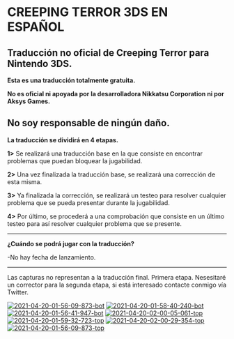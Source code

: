 # CREEPING TERROR 3DS EN ESPAÑOL
Traducción no oficial de Creeping Terror para Nintendo 3DS.
-------------------------------------------

**Esta es una traducción totalmente gratuita.**

**No es oficial ni apoyada por la desarrolladora Nikkatsu Corporation ni por Aksys Games.**

**No soy responsable de ningún daño.**
-------------------------------------------

**La traducción se dividirá en 4 etapas.**

**1>** Se realizará una traducción base en la que consiste en encontrar problemas que puedan bloquear la jugabilidad.

**2>** Una vez finalizada la traducción base, se realizará una corrección de esta misma.

**3>** Ya finalizada la corrección, se realizará un testeo para resolver cualquier problema que se pueda presentar durante la jugabilidad.

**4>** Por último, se procederá a una comprobación que consiste en un último testeo para así resolver cualquier problema que se presente.

-------------------------------------------

**¿Cuándo se podrá jugar con la traducción?**

-No hay fecha de lanzamiento.

-------------------------------------------
Las capturas no representan a la traducción final.
Primera etapa.
Nesesitaré un corrector para la segunda etapa, si está interesado contacte conmigo vía Twitter.

<a href="https://imgbb.com/"><img src="https://i.ibb.co/KjcWmTq/2021-04-20-01-56-09-873-bot.png" alt="2021-04-20-01-56-09-873-bot" border="0"></a>
<a href="https://imgbb.com/"><img src="https://i.ibb.co/7yBHtMJ/2021-04-20-01-58-40-240-bot.png" alt="2021-04-20-01-58-40-240-bot" border="0"></a>
<a href="https://imgbb.com/"><img src="https://i.ibb.co/dKc9PTy/2021-04-20-01-56-41-947-bot.png" alt="2021-04-20-01-56-41-947-bot" border="0"></a>
<a href="https://imgbb.com/"><img src="https://i.ibb.co/Wtc8qsP/2021-04-20-02-00-05-061-top.png" alt="2021-04-20-02-00-05-061-top" border="0"></a>
<a href="https://imgbb.com/"><img src="https://i.ibb.co/FVn1F0q/2021-04-20-01-59-32-723-top.png" alt="2021-04-20-01-59-32-723-top" border="0"></a>
<a href="https://imgbb.com/"><img src="https://i.ibb.co/vvdK60W/2021-04-20-02-00-29-354-top.png" alt="2021-04-20-02-00-29-354-top" border="0"></a>
<a href="https://imgbb.com/"><img src="https://i.ibb.co/YtKHBbJ/2021-04-20-01-56-09-873-top.png" alt="2021-04-20-01-56-09-873-top" border="0"></a>
